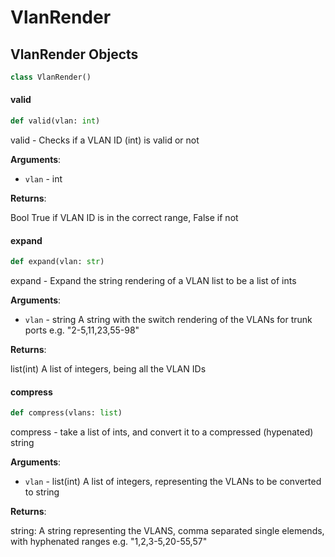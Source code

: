 <a id="VlanRender"></a>

# VlanRender

<a id="VlanRender.VlanRender"></a>

## VlanRender Objects

```python
class VlanRender()
```

<a id="VlanRender.VlanRender.valid"></a>

#### valid

```python
def valid(vlan: int)
```

valid - Checks if a VLAN ID (int) is valid or not

**Arguments**:

- `vlan` - int
  

**Returns**:

  Bool
  True if VLAN ID is in the correct range, False if not

<a id="VlanRender.VlanRender.expand"></a>

#### expand

```python
def expand(vlan: str)
```

expand - Expand the string rendering of a VLAN list to be a list of ints

**Arguments**:

- `vlan` - string
  A string with the switch rendering of the VLANs for trunk ports e.g.
  "2-5,11,23,55-98"
  

**Returns**:

  list(int)
  A list of integers, being all the VLAN IDs

<a id="VlanRender.VlanRender.compress"></a>

#### compress

```python
def compress(vlans: list)
```

compress - take a list of ints, and convert it to a compressed (hypenated) string

**Arguments**:

- `vlan` - list(int)
  A list of integers, representing the VLANs to be converted to string
  

**Returns**:

  string:
  A string representing the VLANS, comma separated single elemends, with hyphenated ranges e.g.
  "1,2,3-5,20-55,57"

